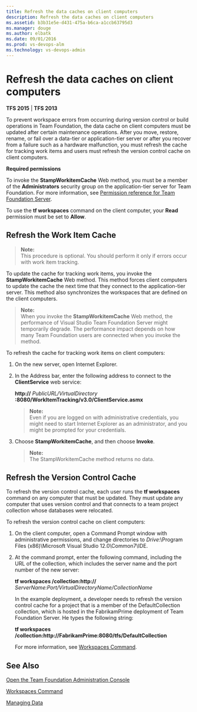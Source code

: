 ```yaml
---
title: Refresh the data caches on client computers
description: Refresh the data caches on client computers
ms.assetid: b3b31e5e-d431-475a-b6ca-a1ccb63795d3
ms.manager: douge
ms.author: elbatk
ms.date: 09/01/2016
ms.prod: vs-devops-alm
ms.technology: vs-devops-admin
---
```


[//]: # (monikerRange: '>= tfs-2013 < tfs-2017')

# Refresh the data caches on client computers

**TFS 2015** | **TFS 2013**

To prevent workspace errors from occurring during version control or build operations in Team Foundation, the data cache on client computers must be updated after certain maintenance operations. After you move, restore, rename, or fail over a data-tier or application-tier server or after you recover from a failure such as a hardware malfunction, you must refresh the cache for tracking work items and users must refresh the version control cache on client computers.

**Required permissions**

To invoke the **StampWorkitemCache** Web method, you must be a member of the **Administrators** security group on the application-tier server for Team Foundation. For more information, see [Permission reference for Team Foundation Server](../../../security/permissions.md).

To use the **tf workspaces** command on the client computer, your **Read** permission must be set to **Allow**.

## Refresh the Work Item Cache

>**Note:**  
>This procedure is optional. You should perform it only if errors occur with work item tracking.


To update the cache for tracking work items, you invoke the **StampWorkitemCache** Web method. This method forces client computers to update the cache the next time that they connect to the application-tier server. This method also synchronizes the workspaces that are defined on the client computers.

>**Note:**  
>When you invoke the **StampWorkitemCache** Web method, the performance of Visual Studio Team Foundation Server might temporarily degrade. The performance impact depends on how many Team Foundation users are connected when you invoke the method.

To refresh the cache for tracking work items on client computers:

1.  On the new server, open Internet Explorer.

2.  In the Address bar, enter the following address to connect to the **ClientService** web service:

    **http://** *PublicURL/VirtualDirectory* **:8080/WorkItemTracking/v3.0/ClientService.asmx**

	>**Note:**  
	>Even if you are logged on with administrative credentials, you might need to start Internet Explorer as an administrator, and you might be prompted for your credentials.

3.  Choose **StampWorkitemCache**, and then choose **Invoke**.

	>**Note:**  
	>The StampWorkitemCache method returns no data.

## Refresh the Version Control Cache

To refresh the version control cache, each user runs the **tf workspaces** command on any computer that must be updated. They must update any computer that uses version control and that connects to a team project collection whose databases were relocated.

To refresh the version control cache on client computers:

1.  On the client computer, open a Command Prompt window with administrative permissions, and change directories to *Drive*:\\Program Files (x86)\\Microsoft Visual Studio 12.0\\Common7\\IDE.

2.  At the command prompt, enter the following command, including the URL of the collection, which includes the server name and the port number of the new server:

    **tf workspaces /collection:http://** *ServerName:Port/VirtualDirectoryName/CollectionName*

    In the example deployment, a developer needs to refresh the version control cache for a project that is a member of the DefaultCollection collection, which is hosted in the FabrikamPrime deployment of Team Foundation Server. He types the following string:

    **tf workspaces /collection:http://FabrikamPrime:8080/tfs/DefaultCollection**

    For more information, see [Workspaces Command](../../../tfvc/workspaces-command.md).


## See Also

 [Open the Team Foundation Administration Console](../../command-line/open-admin-console.md) 

 [Workspaces Command](../../../tfvc/workspaces-command.md) 

 [Managing Data](https://msdn.microsoft.com/library/ms253169) 

